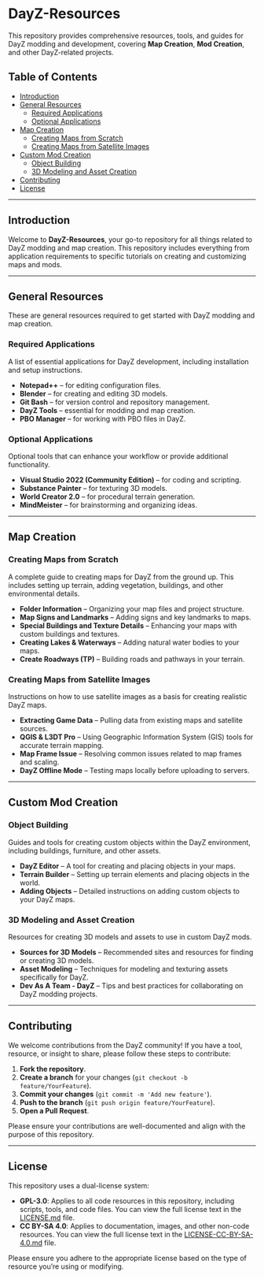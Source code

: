 # DayZ-Resources

This repository provides comprehensive resources, tools, and guides for DayZ modding and development, covering **Map Creation**, **Mod Creation**, and other DayZ-related projects.

## Table of Contents

- [Introduction](#introduction)
- [General Resources](#general-resources)
  - [Required Applications](#required-applications)
  - [Optional Applications](#optional-applications)
- [Map Creation](#map-creation)
  - [Creating Maps from Scratch](#creating-maps-from-scratch)
  - [Creating Maps from Satellite Images](#creating-maps-from-satellite-images)
- [Custom Mod Creation](#custom-mod-creation)
  - [Object Building](#object-building)
  - [3D Modeling and Asset Creation](#3d-modeling-and-asset-creation)
- [Contributing](#contributing)
- [License](#license)

---

## Introduction

Welcome to **DayZ-Resources**, your go-to repository for all things related to DayZ modding and map creation. This repository includes everything from application requirements to specific tutorials on creating and customizing maps and mods.

---

## General Resources

These are general resources required to get started with DayZ modding and map creation.

### Required Applications

A list of essential applications for DayZ development, including installation and setup instructions.

- **Notepad++** – for editing configuration files.
- **Blender** – for creating and editing 3D models.
- **Git Bash** – for version control and repository management.
- **DayZ Tools** – essential for modding and map creation.
- **PBO Manager** – for working with PBO files in DayZ.

### Optional Applications

Optional tools that can enhance your workflow or provide additional functionality.

- **Visual Studio 2022 (Community Edition)** – for coding and scripting.
- **Substance Painter** – for texturing 3D models.
- **World Creator 2.0** – for procedural terrain generation.
- **MindMeister** – for brainstorming and organizing ideas.

---

## Map Creation

### Creating Maps from Scratch

A complete guide to creating maps for DayZ from the ground up. This includes setting up terrain, adding vegetation, buildings, and other environmental details.

- **Folder Information** – Organizing your map files and project structure.
- **Map Signs and Landmarks** – Adding signs and key landmarks to maps.
- **Special Buildings and Texture Details** – Enhancing your maps with custom buildings and textures.
- **Creating Lakes & Waterways** – Adding natural water bodies to your maps.
- **Create Roadways (TP)** – Building roads and pathways in your terrain.

### Creating Maps from Satellite Images

Instructions on how to use satellite images as a basis for creating realistic DayZ maps.

- **Extracting Game Data** – Pulling data from existing maps and satellite sources.
- **QGIS & L3DT Pro** – Using Geographic Information System (GIS) tools for accurate terrain mapping.
- **Map Frame Issue** – Resolving common issues related to map frames and scaling.
- **DayZ Offline Mode** – Testing maps locally before uploading to servers.

---

## Custom Mod Creation

### Object Building

Guides and tools for creating custom objects within the DayZ environment, including buildings, furniture, and other assets.

- **DayZ Editor** – A tool for creating and placing objects in your maps.
- **Terrain Builder** – Setting up terrain elements and placing objects in the world.
- **Adding Objects** – Detailed instructions on adding custom objects to your DayZ maps.

### 3D Modeling and Asset Creation

Resources for creating 3D models and assets to use in custom DayZ mods.

- **Sources for 3D Models** – Recommended sites and resources for finding or creating 3D models.
- **Asset Modeling** – Techniques for modeling and texturing assets specifically for DayZ.
- **Dev As A Team - DayZ** – Tips and best practices for collaborating on DayZ modding projects.

---

## Contributing

We welcome contributions from the DayZ community! If you have a tool, resource, or insight to share, please follow these steps to contribute:

1. **Fork the repository**.
2. **Create a branch** for your changes (`git checkout -b feature/YourFeature`).
3. **Commit your changes** (`git commit -m 'Add new feature'`).
4. **Push to the branch** (`git push origin feature/YourFeature`).
5. **Open a Pull Request**.

Please ensure your contributions are well-documented and align with the purpose of this repository.

---


## License

This repository uses a dual-license system:

- **GPL-3.0**: Applies to all code resources in this repository, including scripts, tools, and code files. You can view the full license text in the [LICENSE.md](LICENSE.md) file.
- **CC BY-SA 4.0**: Applies to documentation, images, and other non-code resources. You can view the full license text in the [LICENSE-CC-BY-SA-4.0.md](LICENSE-CC-BY-SA-4.0.md) file.

Please ensure you adhere to the appropriate license based on the type of resource you’re using or modifying.
